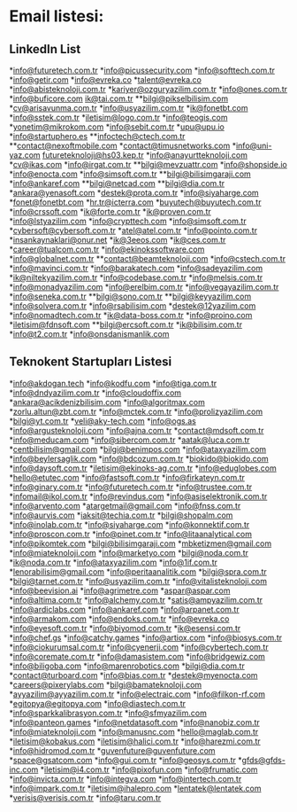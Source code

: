# Email listesi:

## LinkedIn List
*info@futuretech.com.tr
*info@picussecurity.com
*info@softtech.com.tr
*info@getir.com
*info@evreka.co
*talent@evreka.co
*info@abisteknoloji.com.tr
*kariyer@ozguryazilim.com.tr 
*info@ones.com.tr
*info@buficore.com
ik@tai.com.tr
**bilgi@pikselbilisim.com
*cv@arisavunma.com.tr 
*info@usyazilim.com.tr
*ik@fonetbt.com
*info@sstek.com.tr
*iletisim@logo.com.tr
*info@teogis.com
*yonetim@mikrokom.com
*info@sebit.com.tr
*upu@upu.io
*info@startuphero.es
**infoctech@ctech.com.tr
**contact@nexoftmobile.com
*contact@timusnetworks.com
*info@uni-yaz.com
futureteknoloji@hs03.kep.tr
*info@anayurtteknoloji.com
*cv@ikas.com
*info@irgat.com.tr
**bilgi@mevzuattr.com
*info@shopside.io
*info@enocta.com
*info@simsoft.com.tr
**bilgi@bilisimgaraji.com
*info@ankaref.com
**bilgi@netcad.com
**bilgi@dia.com.tr
*ankara@yenasoft.com
*destek@prota.com.tr
*info@siyaharge.com
*fonet@fonetbt.com
*hr.tr@icterra.com
*buyutech@buyutech.com.tr
*info@crssoft.com
*ik@forte.com.tr
*ik@proven.com.tr
*info@lstyazilim.com
*info@crypttech.com
*info@simsoft.com.tr
*cybersoft@cybersoft.com.tr
*atel@atel.com.tr
*info@pointo.com.tr
*insankaynaklari@onur.net
*ik@3eeos.com
*ik@ces.com.tr
*career@tualcom.com.tr
*info@ekinokssoftware.com
*info@globalnet.com.tr
**contact@beamteknoloji.com
*info@cstech.com.tr
*info@mavinci.com.tr
*info@barakatech.com
*info@sadeyazilim.com
*ik@niltekyazilim.com.tr
*info@codebase.com.tr
*info@melsis.com.tr
*info@monadyazilim.com
*info@erelbim.com.tr
*info@vegayazilim.com.tr
*info@seneka.com.tr
**bilgi@sono.com.tr
**bilgi@keyyazilim.com
*info@solvera.com.tr
*info@rsabilisim.com
*destek@12yazilim.com
*info@nomadtech.com.tr
*ik@data-boss.com.tr 
*info@proino.com
*iletisim@fdnsoft.com
**bilgi@ercsoft.com.tr
*ik@bilisim.com.tr
*info@t2.com.tr
*info@onsdanismanlik.com

## Teknokent Startupları Listesi
*info@akdogan.tech
*info@kodfu.com
*info@tiga.com.tr
*info@dndyazilim.com.tr
*info@cloudoffix.com
*ankara@acikdenizbilisim.com
*info@algoritmax.com
*zorlu.altun@zbt.com.tr
*info@mctek.com.tr
*info@prolizyazilim.com
*bilgi@yt.com.tr
*veli@aky-tech.com
*info@ogs.as
*info@argusteknoloji.com
*info@ajna.com.tr
*contact@mdsoft.com.tr
*info@meducam.com
*info@sibercom.com.tr
*aatak@luca.com.tr
*centbilisim@gmail.com
*bilgi@benimpos.com
*info@ataxyazilim.com
*info@beylersaglik.com
*info@bdcozum.com.tr
*biokido@biokido.com
*info@daysoft.com.tr
*iletisim@ekinoks-ag.com.tr
*info@eduglobes.com
*hello@etutec.com
*info@fastsoft.com.tr
*info@firkateyn.com.tr
*info@ginary.com.tr
*info@futuretech.com.tr
*info@trustee.com.tr
*infomail@ikol.com.tr
*info@revindus.com
*info@asiselektronik.com.tr
*info@arvento.com
*atargetmail@gmail.com
*info@fnss.com.tr
*info@aurvis.com
*iaksit@techia.com.tr
*bilgi@shopalm.com
*info@inolab.com.tr
*info@siyaharge.com
*info@konnektif.com.tr
*info@proscon.com.tr
*info@pinet.com.tr
*info@litaanalytical.com
*info@pikomtek.com
*bilgi@bilisimgaraji.com
*mbketizmen@gmail.com
*info@miateknoloji.com
*info@marketyo.com
*bilgi@noda.com.tr
*ik@noda.com.tr
*info@ataxyazilim.com
*info@1if.com.tr
*lenorabilisim@gmail.com
*info@peritaanalitik.com
*bilgi@spra.com.tr
*bilgi@tarnet.com.tr
*info@usyazilim.com.tr
*info@vitalisteknoloji.com
*info@beevision.ai
*info@agrimetre.com
*aspar@aspar.com
*info@altima.com.tr
*info@alchemy.com.tr
*satis@ampyazilim.com.tr
*info@ardiclabs.com
*info@ankaref.com
*info@arpanet.com.tr
*info@armakom.com
*info@endoks.com.tr
*info@evreka.co
*info@eyesoft.com.tr
*info@biyomod.com.tr
*ik@esensi.com.tr
*info@chef.gs
*info@catchy.games
*info@artiox.com
*info@biosys.com.tr
*info@ciokurumsal.com.tr
*info@cyenerji.com
*info@cybertech.com.tr
*info@coremate.com.tr
*info@damasistem.com
*info@bridgewiz.com
*info@biligoba.com
*info@marenrobotics.com
*bilgi@dia.com.tr
*contact@turboard.com
*info@bias.com.tr
*destek@myenocta.com
*careers@pixerylabs.com
*bilgi@bamateknoloji.com
*ayyazilim@ayyazilim.com.tr
*info@electraic.com
*info@filkon-rf.com
*egitopya@egitopya.com
*info@diastech.com.tr
*info@sparkkalibrasyon.com.tr
*info@sfmyazilim.com
*info@panteon.games
*info@netdatasoft.com
*info@nanobiz.com.tr
*info@miateknoloji.com
*info@manusnc.com
*hello@maglab.com.tr
*iletisim@kobakus.com
*iletisim@halici.com.tr
*info@harezmi.com.tr
*info@hidromod.com.tr
*guvenfuture@guvenfuture.com
*space@gsatcom.com
*info@gui.com.tr
*info@geosys.com.tr
*gfds@gfds-inc.com
*iletisim@i4.com.tr
*info@pixofun.com
*info@frumatic.com
*info@invicta.com.tr
*info@integva.com
*info@intertech.com.tr
*info@impark.com.tr
*iletisim@ihalepro.com
*lentatek@lentatek.com
*verisis@verisis.com.tr
*info@taru.com.tr

